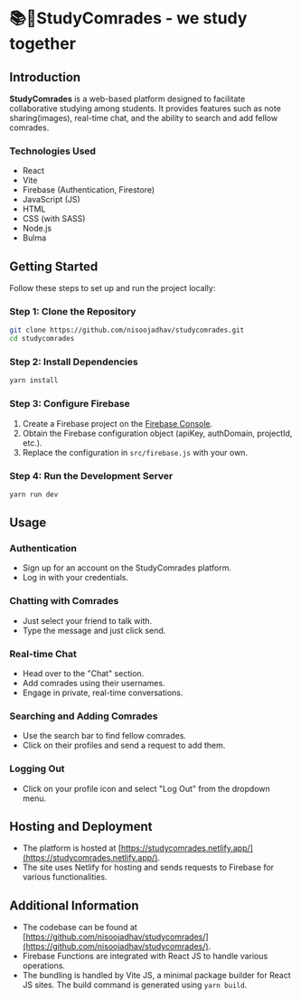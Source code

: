 # 📚🤝StudyComrades - we study together 

## Introduction

**StudyComrades** is a web-based platform designed to facilitate collaborative studying among students. It provides features such as note sharing(images), real-time chat, and the ability to search and add fellow comrades.

### Technologies Used

- React
- Vite
- Firebase (Authentication, Firestore)
- JavaScript (JS)
- HTML
- CSS (with SASS)
- Node.js
- Bulma

## Getting Started

Follow these steps to set up and run the project locally:

### Step 1: Clone the Repository

```bash
git clone https://github.com/nisoojadhav/studycomrades.git
cd studycomrades
```

### Step 2: Install Dependencies

```bash
yarn install
```

### Step 3: Configure Firebase

1. Create a Firebase project on the [Firebase Console](https://console.firebase.google.com/).
2. Obtain the Firebase configuration object (apiKey, authDomain, projectId, etc.).
3. Replace the configuration in `src/firebase.js` with your own.

### Step 4: Run the Development Server

```bash
yarn run dev
```

## Usage

### Authentication

- Sign up for an account on the StudyComrades platform.
- Log in with your credentials.

### Chatting with Comrades

- Just select your friend to talk with.
- Type the message and just click send.

### Real-time Chat

- Head over to the "Chat" section.
- Add comrades using their usernames.
- Engage in private, real-time conversations.

### Searching and Adding Comrades

- Use the search bar to find fellow comrades.
- Click on their profiles and send a request to add them.

### Logging Out

- Click on your profile icon and select "Log Out" from the dropdown menu.

## Hosting and Deployment

- The platform is hosted at [https://studycomrades.netlify.app/](https://studycomrades.netlify.app/).
- The site uses Netlify for hosting and sends requests to Firebase for various functionalities.

## Additional Information

- The codebase can be found at [https://github.com/nisoojadhav/studycomrades/](https://github.com/nisoojadhav/studycomrades/).
- Firebase Functions are integrated with React JS to handle various operations.
- The bundling is handled by Vite JS, a minimal package builder for React JS sites. The build command is generated using `yarn build`.
